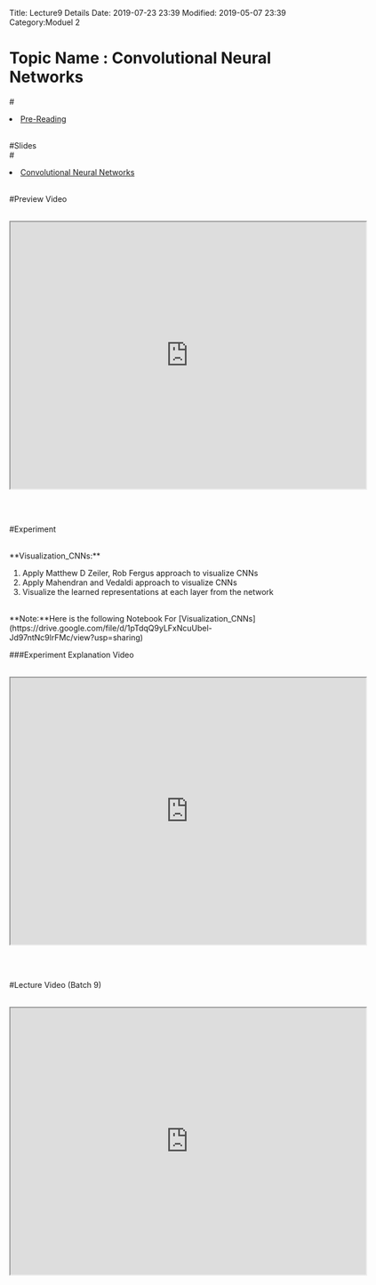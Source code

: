 Title: Lecture9 Details
Date: 2019-07-23 23:39
Modified: 2019-05-07 23:39
Category:Moduel 2

# Topic Name : Convolutional Neural Networks

#<li><a href="https://drive.google.com/file/d/19lJQH-cBYL15DrOWXVoXWXAH3x9IhM9w/view?usp=sharing" target="_blank">Pre-Reading</a></li> <br>

#Slides<br>
#<li><a href="https://www.dropbox.com/home/Batch7/Slides/Day12?preview=Convolution_layer.pptx" target="_blank">Convolutional Neural Networks</a></li> <br>

#Preview Video <br><br>
<iframe src="https://videoken.com/embed/vkene-KwZ4LFCo6Q"width="640" height="480"></iframe>

<br><br>

#Experiment<br><br>
<p> **Visualization_CNNs:** <br>
 
1. Apply Matthew D Zeiler, Rob Fergus approach to visualize CNNs<br>
2. Apply  Mahendran and Vedaldi approach to visualize CNNs<br>
3. Visualize the learned representations at each layer from the network <br><br>
</p>
**Note:**Here is the following Notebook For [Visualization_CNNs](https://drive.google.com/file/d/1pTdqQ9yLFxNcuUbel-Jd97ntNc9lrFMc/view?usp=sharing)

###Experiment Explanation Video<br><br>
<iframe src="https://cdn.talentsprint.com/talentsprint/archives/sc/aiml/aiml_2018_blr_b6/cfus/week_11/module_3_week_11_experiment_4.mp4"width="640" height="480"></iframe>

<br><br>

#Lecture Video (Batch 9) <br><br>
<iframe src="https://videoken.com/embed/vkene-Pi9YGIdxMA"width="640" height="480"></iframe>







